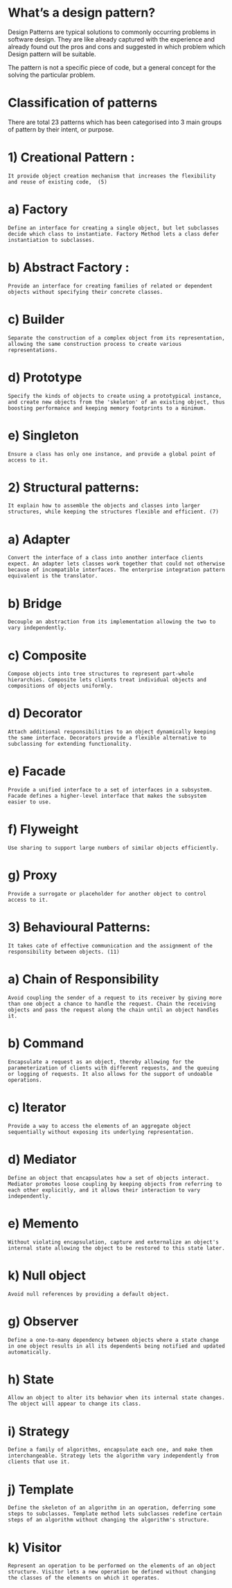 # What’s a design pattern?
Design Patterns are typical solutions to commonly occurring problems in software design. 
They are like already captured with the experience and already found out the pros and cons and suggested in which problem which Design pattern will be suitable. 

The pattern is not a specific piece of code, but a general concept for the solving the particular problem.

# Classification of patterns
There are total 23 patterns which has been categorised into 3 main groups of pattern by their intent, or purpose.

# 1) Creational Pattern : 
    It provide object creation mechanism that increases the flexibility and reuse of existing code,  (5)
#    a)	Factory 
    Define an interface for creating a single object, but let subclasses decide which class to instantiate. Factory Method lets a class defer instantiation to subclasses.
#   b)	Abstract Factory : 
    Provide an interface for creating families of related or dependent objects without specifying their concrete classes.
#    c)	Builder
    Separate the construction of a complex object from its representation, allowing the same construction process to create various representations.
#    d)	Prototype
    Specify the kinds of objects to create using a prototypical instance, and create new objects from the 'skeleton' of an existing object, thus boosting performance and keeping memory footprints to a minimum.
#    e)	Singleton
    Ensure a class has only one instance, and provide a global point of access to it.

# 2)	Structural patterns: 
    It explain how to assemble the objects and classes into larger structures, while keeping the structures flexible and efficient. (7)
#    a)	Adapter
    Convert the interface of a class into another interface clients expect. An adapter lets classes work together that could not otherwise because of incompatible interfaces. The enterprise integration pattern equivalent is the translator.
#    b)	Bridge
    Decouple an abstraction from its implementation allowing the two to vary independently.
#    c)	Composite
    Compose objects into tree structures to represent part-whole hierarchies. Composite lets clients treat individual objects and compositions of objects uniformly.
#    d)	Decorator
    Attach additional responsibilities to an object dynamically keeping the same interface. Decorators provide a flexible alternative to subclassing for extending functionality.
#    e)	Facade
    Provide a unified interface to a set of interfaces in a subsystem. Facade defines a higher-level interface that makes the subsystem easier to use.
#    f)	Flyweight
    Use sharing to support large numbers of similar objects efficiently.
#    g)	Proxy
    Provide a surrogate or placeholder for another object to control access to it.
# 3)	Behavioural Patterns: 
    It takes cate of effective communication and the assignment of the responsibility between objects. (11)
#    a)	Chain of Responsibility 
    Avoid coupling the sender of a request to its receiver by giving more than one object a chance to handle the request. Chain the receiving objects and pass the request along the chain until an object handles it.
#    b)	Command
    Encapsulate a request as an object, thereby allowing for the parameterization of clients with different requests, and the queuing or logging of requests. It also allows for the support of undoable operations.
#    c)	Iterator
    Provide a way to access the elements of an aggregate object sequentially without exposing its underlying representation.
#    d)	Mediator
    Define an object that encapsulates how a set of objects interact. Mediator promotes loose coupling by keeping objects from referring to each other explicitly, and it allows their interaction to vary independently.
#    e)	Memento
    Without violating encapsulation, capture and externalize an object's internal state allowing the object to be restored to this state later.
#    k)  Null object
    Avoid null references by providing a default object.
#    g)	Observer
    Define a one-to-many dependency between objects where a state change in one object results in all its dependents being notified and updated automatically.
#    h)	State
    Allow an object to alter its behavior when its internal state changes. The object will appear to change its class.
#    i)	Strategy
    Define a family of algorithms, encapsulate each one, and make them interchangeable. Strategy lets the algorithm vary independently from clients that use it.
#    j)	Template
    Define the skeleton of an algorithm in an operation, deferring some steps to subclasses. Template method lets subclasses redefine certain steps of an algorithm without changing the algorithm's structure.
#    k)	Visitor
    Represent an operation to be performed on the elements of an object structure. Visitor lets a new operation be defined without changing the classes of the elements on which it operates.



